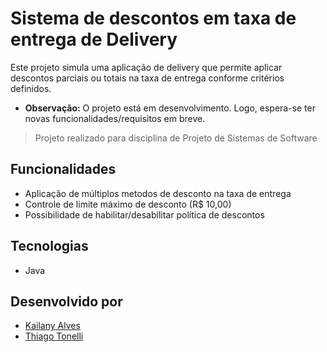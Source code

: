 # Sistema de descontos em taxa de entrega de Delivery

Este projeto simula uma aplicação de delivery que permite aplicar descontos parciais ou totais na taxa de entrega conforme critérios definidos.

- **Observação:** O projeto está em desenvolvimento. Logo, espera-se ter novas funcionalidades/requisitos em breve.
  
> Projeto realizado para disciplina de Projeto de Sistemas de Software


## Funcionalidades

- Aplicação de múltiplos metodos de desconto na taxa de entrega
- Controle de limite máximo de desconto (R$ 10,00)
- Possibilidade de habilitar/desabilitar política de descontos

## Tecnologias

- Java

## Desenvolvido por

- [Kailany Alves](https://github.com/kailanyas)
- [Thiago Tonelli](https://github.com/ThiagoTonelli)
